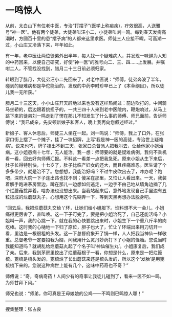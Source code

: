 # 一鸣惊人

从前，太白山下有位老中医，专治“打摆子”(医学上称疟疾)，疗效很高，人送雅号“神一医”。他有两个徒弟，大徒弟叫汪小二，小徒弟叫刘一鸣。每到春天发病高潮时，方圆百十里的患“摆子病”的人都来这里求医。师徒三人应接不暇。可高潮一过，小山庄又冷落下来，年年如此。

有一年，老中医让两位徒弟外出半年，每人找一个疑难病人，并发现一味鲜为人知的中药回来，以便自己研究，好使“神一医”的雅号向二、三、四……上发展。并嘱咐二人，不管找没找到，腊月二十三日前必须归家。

转眼到了腊月，大徒弟汪小二先回来了，对老中医说：“师傅，徒弟奔波了半年，碰到的疑难病都是华佗能治的，发现的中药李时珍早已上了《本草纲目》，所以徒儿我一无所获。”

腊月二十三这天，小小山庄开天辟地以来也没有这样热闹过：前边吹打的，中间骑马坐轿的，后边跟着挑担子的，一共三四十人来到老中医院内，鞭炮响过，从马上跳下来的徒弟刘一鸣走到了愣在那儿不知发生了什么事的师傅、师兄面前，告诉师傅说：“我已成亲，先安顿新娘子和客人，晚上我再向您叙述经过。”

新娘子、客人休息后，师徒三人坐在一起。刘一鸣说：“师傅，我上了口外，在张家口街上摆了一个摊子，挂了一块招牌，上写‘我是神一医的高徒，专治世上疑难病’。说来也巧，牌子挂出不到三天，张家口总督派人把我叫去，让给他家小姐治病。这小姐患病十七年，无人能治。我一想：师傅要的就是疑难病例，我何不乘机看一看，回去好向师傅汇报。不料这一看差一点把我急死。原来小姐从生下来后，肚子长得特别快，十七岁了，肚子比临产妇女的还大，而且疼痛难忍。医生请了个多多带少，就是治不了。您想想，我能治好吗？不过牛皮吹出去了，咋办呢？跑吧，深府大院一下子连出路也找不到；傻呆在那里，又怕让人看出来。一天，我装着解手跑进茅房里边，蹲在那儿一边想如何逃走，一边手不由己地从墙角边摘了几个烂蘑菇捻弄着，啥办法也没想出来。当我站起来后，意外地发现自己手里边有五粒捻成的烂蘑菇丸子，心想用这个先糊弄一下，等到天黑再想办法脱身吧。

“回去后，我把烂蘑菇丸交给丫环，让她们给小姐服下。谁料想不大一会儿，小姐痛得更厉害了，直叫唤。这一下子可完了，要是把小姐治死了，自己还能活吗？小姐叫一声，我的心跳一下。就在我的心快要跳出来时，小姐生下一个重八斤半的肉圪棒。这时我的心嗵地一下归了原位，胆子也大了，忙让丫环端出来用刀切开一看，里边是一根很粗的头发。这一下总督府象开了锅一样，人人把我当神仙一样敬重。总督老爷一定要招我为婿，问我用什么灵丹妙药打下了小姐的怪胎。您说当时我能知道吗？就胡乱给烂蘑菇丸起了个名子叫‘神仙催生丸’。小姐康复后，我们成了亲。后来，我到茅房里挖出了烂蘑菇根子一看，你想是什么，原来是一把烂篦梳。篦梳是梳头发的，篦梳烂了长出蘑菇来还是梳头发的，所以这个‘发胎’是用篦梳梳下来的。您说这种病世上能有几个，这味中药奇也不奇？”

师傅说：“奇，奇病奇药！人间少有的奇事让我徒儿碰到了，看来一医不如一鸣，为师甘拜下风。”

师兄也说：“师弟，你可真是王母娘娘的公鸡——不鸣则已鸣惊人哪！”

---

搜集整理：张占良
